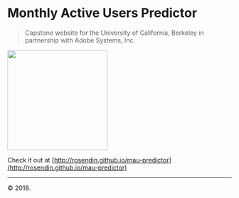 # Monthly Active Users Predictor

> Capstone website for the University of California, Berkeley in partnership with Adobe Systems, Inc.

<img src="https://github.com/rosendin/mau-predictor/blob/master/Cal-Adobe.png?raw=true" width="225" align="center">

Check it out at [http://rosendin.github.io/mau-predictor](http://rosendin.github.io/mau-predictor)

---

© 2018.
